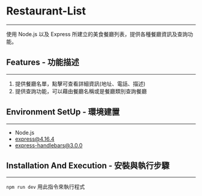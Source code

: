 # Restaurant-List

---

使用 Node.js 以及 Express 所建立的美食餐廳列表，提供各種餐廳資訊及查詢功能。

## Features - 功能描述

---

1. 提供餐廳名單，點擊可查看詳細資訊(地址、電話、描述)
2. 提供查詢功能，可以藉由餐廳名稱或是餐廳類別查詢餐廳

## Environment SetUp - 環境建置

---

- Node.js
- express@4.16.4
- express-handlebars@3.0.0

## Installation And Execution - 安裝與執行步驟

---

`npm run dev` 用此指令來執行程式

